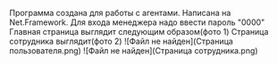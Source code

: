Программа создана для работы с агентами. Написана на Net.Framework. Для входа менеджера надо ввести пароль "0000"
Главная страница выглядит следующим образом(фото 1)
Страница сотрудника выглядит(фото 2)
![Файл не найден](Страница пользователя.png)
![Файл не найден](Страница сотрудника.png)
